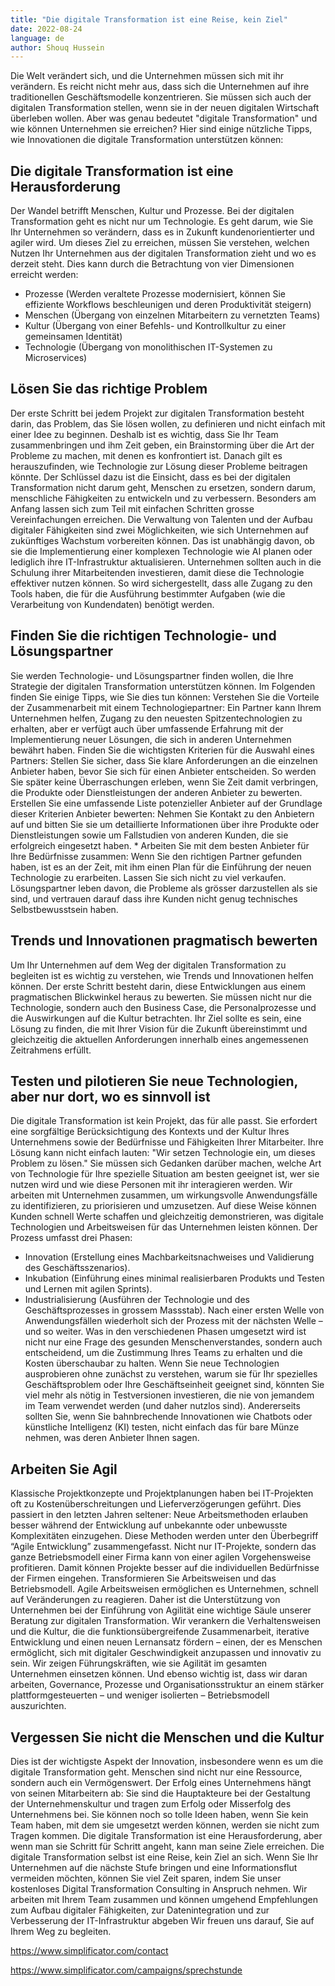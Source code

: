 ```yaml
---
title: "Die digitale Transformation ist eine Reise, kein Ziel"
date: 2022-08-24
language: de
author: Shouq Hussein
---
```


Die Welt verändert sich, und die Unternehmen müssen sich mit ihr verändern. Es reicht nicht mehr aus, dass sich die Unternehmen auf ihre traditionellen Geschäftsmodelle konzentrieren. Sie müssen sich auch der digitalen Transformation stellen, wenn sie in der neuen digitalen Wirtschaft überleben wollen. Aber was genau bedeutet "digitale Transformation" und wie können Unternehmen sie erreichen? Hier sind einige nützliche Tipps, wie Innovationen die digitale Transformation unterstützen können:

## Die digitale Transformation ist eine Herausforderung

Der Wandel betrifft Menschen, Kultur und Prozesse. Bei der digitalen Transformation geht es nicht nur um Technologie. Es geht darum, wie Sie Ihr Unternehmen so verändern, dass es in Zukunft kundenorientierter und agiler wird. Um dieses Ziel zu erreichen, müssen Sie verstehen, welchen Nutzen Ihr Unternehmen aus der digitalen Transformation zieht und wo es derzeit steht.
Dies kann durch die Betrachtung von vier Dimensionen erreicht werden: 

* Prozesse (Werden veraltete Prozesse modernisiert, können Sie effiziente Workflows beschleunigen und deren Produktivität steigern)
* Menschen (Übergang von einzelnen Mitarbeitern zu vernetzten Teams)
* Kultur (Übergang von einer Befehls- und Kontrollkultur zu einer gemeinsamen Identität)
* Technologie (Übergang von monolithischen IT-Systemen zu Microservices)

## Lösen Sie das richtige Problem

Der erste Schritt bei jedem Projekt zur digitalen Transformation besteht darin, das Problem, das Sie lösen wollen, zu definieren und nicht einfach mit einer Idee zu beginnen. Deshalb ist es wichtig, dass Sie Ihr Team zusammenbringen und ihm Zeit geben, ein Brainstorming über die Art der Probleme zu machen, mit denen es konfrontiert ist. Danach gilt es herauszufinden, wie Technologie zur Lösung dieser Probleme beitragen könnte. Der Schlüssel dazu ist die Einsicht, dass es bei der digitalen Transformation nicht darum geht, Menschen zu ersetzen, sondern darum, menschliche Fähigkeiten zu entwickeln und zu verbessern. Besonders am Anfang lassen sich zum Teil mit einfachen Schritten grosse Vereinfachungen erreichen.
Die Verwaltung von Talenten und der Aufbau digitaler Fähigkeiten sind zwei Möglichkeiten, wie sich Unternehmen auf zukünftiges Wachstum vorbereiten können. Das ist unabhängig davon, ob sie die Implementierung einer komplexen Technologie wie AI planen oder lediglich ihre IT-Infrastruktur aktualisieren. Unternehmen sollten auch in die Schulung ihrer Mitarbeitenden investieren, damit diese die Technologie effektiver nutzen können. So wird sichergestellt, dass alle Zugang zu den Tools haben, die für die Ausführung bestimmter Aufgaben (wie die Verarbeitung von Kundendaten) benötigt werden.

## Finden Sie die richtigen Technologie- und Lösungspartner

Sie werden Technologie- und Lösungspartner finden wollen, die Ihre Strategie der digitalen Transformation unterstützen können. Im Folgenden finden Sie einige Tipps, wie Sie dies tun können:
Verstehen Sie die Vorteile der Zusammenarbeit mit einem Technologiepartner: Ein Partner kann Ihrem Unternehmen helfen, Zugang zu den neuesten Spitzentechnologien zu erhalten, aber er verfügt auch über umfassende Erfahrung mit der Implementierung neuer Lösungen, die sich in anderen Unternehmen bewährt haben. 
Finden Sie die wichtigsten Kriterien für die Auswahl eines Partners: Stellen Sie sicher, dass Sie klare Anforderungen an die einzelnen Anbieter haben, bevor Sie sich für einen Anbieter entscheiden. So werden Sie später keine Überraschungen erleben, wenn Sie Zeit damit verbringen, die Produkte oder Dienstleistungen der anderen Anbieter zu bewerten.
Erstellen Sie eine umfassende Liste potenzieller Anbieter auf der Grundlage dieser Kriterien
Anbieter bewerten: Nehmen Sie Kontakt zu den Anbietern auf und bitten Sie sie um detaillierte Informationen über ihre Produkte oder Dienstleistungen sowie um Fallstudien von anderen Kunden, die sie erfolgreich eingesetzt haben. * Arbeiten Sie mit dem besten Anbieter für Ihre Bedürfnisse zusammen: Wenn Sie den richtigen Partner gefunden haben, ist es an der Zeit, mit ihm einen Plan für die Einführung der neuen Technologie zu erarbeiten.
Lassen Sie sich nicht zu viel verkaufen. Lösungspartner leben davon, die Probleme als grösser darzustellen als sie sind, und vertrauen darauf dass ihre Kunden nicht genug technisches Selbstbewusstsein haben.

## Trends und Innovationen pragmatisch bewerten

Um Ihr Unternehmen auf dem Weg der digitalen Transformation zu begleiten ist es wichtig zu verstehen, wie Trends und Innovationen helfen können. Der erste Schritt besteht darin, diese Entwicklungen aus einem pragmatischen Blickwinkel heraus zu bewerten. Sie müssen nicht nur die Technologie, sondern auch den Business Case, die Personalprozesse und die Auswirkungen auf die Kultur betrachten. Ihr Ziel sollte es sein, eine Lösung zu finden, die mit Ihrer Vision für die Zukunft übereinstimmt und gleichzeitig die aktuellen Anforderungen innerhalb eines angemessenen Zeitrahmens erfüllt.

## Testen und pilotieren Sie neue Technologien, aber nur dort, wo es sinnvoll ist

Die digitale Transformation ist kein Projekt, das für alle passt. Sie erfordert eine sorgfältige Berücksichtigung des Kontexts und der Kultur Ihres Unternehmens sowie der Bedürfnisse und Fähigkeiten Ihrer Mitarbeiter. Ihre Lösung kann nicht einfach lauten: "Wir setzen Technologie ein, um dieses Problem zu lösen." Sie müssen sich Gedanken darüber machen, welche Art von Technologie für Ihre spezielle Situation am besten geeignet ist, wer sie nutzen wird und wie diese Personen mit ihr interagieren werden.
Wir arbeiten mit Unternehmen zusammen, um wirkungsvolle Anwendungsfälle zu identifizieren, zu priorisieren und umzusetzen. Auf diese Weise können Kunden schnell Werte schaffen und gleichzeitig demonstrieren, was digitale Technologien und Arbeitsweisen für das Unternehmen leisten können. Der Prozess umfasst drei Phasen: 
* Innovation (Erstellung eines Machbarkeitsnachweises und Validierung des Geschäftsszenarios).
* Inkubation (Einführung eines minimal realisierbaren Produkts und Testen und Lernen mit agilen Sprints).
* Industrialisierung (Ausführen der Technologie und des Geschäftsprozesses in grossem Massstab). 
Nach einer ersten Welle von Anwendungsfällen wiederholt sich der Prozess mit der nächsten Welle – und so weiter. Was in den verschiedenen Phasen umgesetzt wird ist nicht nur eine Frage des gesunden Menschenverstandes, sondern auch entscheidend, um die Zustimmung Ihres Teams zu erhalten und die Kosten überschaubar zu halten. Wenn Sie neue Technologien ausprobieren ohne zunächst zu verstehen, warum sie für Ihr spezielles Geschäftsproblem oder Ihre Geschäftseinheit geeignet sind, könnten Sie viel mehr als nötig in Testversionen investieren, die nie von jemandem im Team verwendet werden (und daher nutzlos sind). Andererseits sollten Sie, wenn Sie bahnbrechende Innovationen wie Chatbots oder künstliche Intelligenz (KI) testen, nicht einfach das für bare Münze nehmen, was deren Anbieter Ihnen sagen. 

## Arbeiten Sie Agil

Klassische Projektkonzepte und Projektplanungen haben bei IT-Projekten oft zu Kostenüberschreitungen und Lieferverzögerungen geführt. Dies passiert in den letzten Jahren seltener: Neue Arbeitsmethoden erlauben besser während der Entwicklung auf unbekannte oder unbewusste Komplexitäten einzugehen. Diese Methoden werden unter den Überbegriff “Agile Entwicklung” zusammengefasst. Nicht nur IT-Projekte, sondern das ganze Betriebsmodell einer Firma kann von einer agilen Vorgehensweise profitieren. Damit können Projekte besser auf die individuellen Bedürfnisse der Firmen eingehen.
Transformieren Sie Arbeitsweisen und das Betriebsmodell. Agile Arbeitsweisen ermöglichen es Unternehmen, schnell auf Veränderungen zu reagieren. Daher ist die Unterstützung von Unternehmen bei der Einführung von Agilität eine wichtige Säule unserer Beratung zur digitalen Transformation. Wir verankern die Verhaltensweisen und die Kultur, die die funktionsübergreifende Zusammenarbeit, iterative Entwicklung und einen neuen Lernansatz fördern – einen, der es Menschen ermöglicht, sich mit digitaler Geschwindigkeit anzupassen und innovativ zu sein. Wir zeigen Führungskräften, wie sie Agilität im gesamten Unternehmen einsetzen können. Und ebenso wichtig ist, dass wir daran arbeiten, Governance, Prozesse und Organisationsstruktur an einem stärker plattformgesteuerten – und weniger isolierten – Betriebsmodell auszurichten.

## Vergessen Sie nicht die Menschen und die Kultur

Dies ist der wichtigste Aspekt der Innovation, insbesondere wenn es um die digitale Transformation geht. Menschen sind nicht nur eine Ressource, sondern auch ein Vermögenswert. Der Erfolg eines Unternehmens hängt von seinen Mitarbeitern ab: Sie sind die Hauptakteure bei der Gestaltung der Unternehmenskultur und tragen zum Erfolg oder Misserfolg des Unternehmens bei. Sie können noch so tolle Ideen haben, wenn Sie kein Team haben, mit dem sie umgesetzt werden können, werden sie nicht zum Tragen kommen.
Die digitale Transformation ist eine Herausforderung, aber wenn man sie Schritt für Schritt angeht, kann man seine Ziele erreichen. Die digitale Transformation selbst ist eine Reise, kein Ziel an sich.
Wenn Sie Ihr Unternehmen auf die nächste Stufe bringen und eine Informationsflut vermeiden möchten, können Sie viel Zeit sparen, indem Sie unser kostenloses Digital Transformation Consulting in Anspruch nehmen. Wir arbeiten mit Ihrem Team zusammen und  können umgehend Empfehlungen zum Aufbau digitaler Fähigkeiten, zur Datenintegration und zur Verbesserung der IT-Infrastruktur abgeben
Wir freuen uns darauf, Sie auf Ihrem Weg zu begleiten.

https://www.simplificator.com/contact

https://www.simplificator.com/campaigns/sprechstunde
